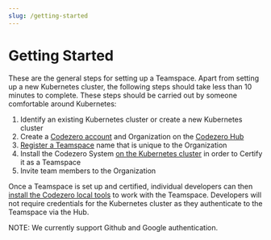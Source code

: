 ```yaml
---
slug: /getting-started
---
```


# Getting Started

These are the general steps for setting up a Teamspace. Apart from setting up a new Kubernetes cluster, the following steps should take less than 10 minutes to complete. These steps should be carried out by someone comfortable around Kubernetes:

1. Identify an existing Kubernetes cluster or create a new Kubernetes cluster
1. Create a [Codezero account](https://docs.codezero.io/guides/teamspace-setup#create-a-codezero-hub-account) and Organization on the [Codezero Hub](https://hub.codezero.io/)
1. [Register a Teamspace](https://docs.codezero.io/guides/teamspace-setup#register-a-teamspace-on-hub) name that is unique to the Organization
1. Install the Codezero System [on the Kubernetes cluster](https://docs.codezero.io/guides/teamspace-setup#install-codezero-in-your-cluster) in order to Certify it as a Teamspace
1. Invite team members to the Organization

Once a Teamspace is set up and certified, individual developers can then [install the Codezero local tools](https://docs.codezero.io/guides/installing) to work with the Teamspace. Developers will not require credentials for the Kubernetes cluster as they authenticate to the Teamspace via the Hub.

NOTE: We currently support Github and Google authentication.
